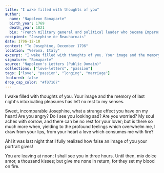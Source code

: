 ```yaml
---
title: "I wake filled with thoughts of you"
author:
  name: "Napoleon Bonaparte"
  birth_year: 1769
  death_year: 1821
  bio: "French military general and political leader who became Emperor of the French"
recipient: "Josephine de Beauharnais"
date: 1796-12-10
context: "To Josephine, December 1796"
location: "Verona, Italy"
excerpt: "I wake filled with thoughts of you. Your image and the memory of last night's intoxicating pleasures has left no rest to my senses."
signature: "Bonaparte"
source: "Napoleon's Letters (Public Domain)"
collections: ["love-letters", "passion"]
tags: ["love", "passion", "longing", "marriage"]
featured: false
drop_cap_color: "#f07167"
---
```


I wake filled with thoughts of you. Your image and the memory of last night's intoxicating pleasures has left no rest to my senses.

Sweet, incomparable Josephine, what a strange effect you have on my heart! Are you angry? Do I see you looking sad? Are you worried? My soul aches with sorrow, and there can be no rest for your lover; but is there so much more when, yielding to the profound feelings which overwhelm me, I draw from your lips, from your heart a love which consumes me with fire?

Ah! it was last night that I fully realized how false an image of you your portrait gives!

You are leaving at noon; I shall see you in three hours. Until then, mio dolce amor, a thousand kisses; but give me none in return, for they set my blood on fire.